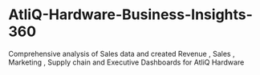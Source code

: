 # AtliQ-Hardware-Business-Insights-360
Comprehensive analysis of Sales data and created Revenue , Sales , Marketing , Supply chain and Executive Dashboards for AtliQ Hardware
